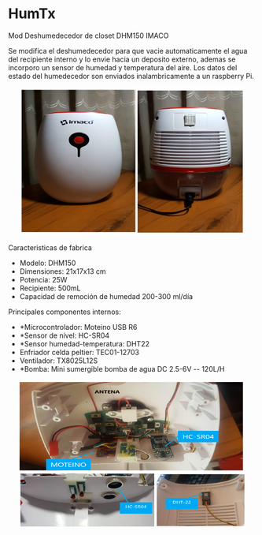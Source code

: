 # HumTx
Mod Deshumedecedor de closet DHM150 IMACO

Se modifica el deshumedecedor para que vacie automaticamente el agua del recipiente interno y lo envie hacia un deposito externo, ademas se incorporo un sensor de humedad y temperatura del aire. Los datos del estado del humedecedor son enviados inalambricamente a un raspberry Pi.
<p align="center">
  <img width="460" height="300" src="/docs/files/HumTx.png">
</p>

Caracteristicas de fabrica
- Modelo: DHM150
- Dimensiones: 21x17x13 cm
- Potencia: 25W
- Recipiente: 500mL
- Capacidad de remoción de humedad 200-300 ml/día



Principales componentes internos:
- *Microcontrolador: Moteino USB R6
- *Sensor de nivel: HC-SR04
- *Sensor humedad-temperatura: DHT22
- Enfriador celda peltier: TEC01-12703
- Ventilador: TX8025L12S
- *Bomba: Mini sumergible bomba de agua DC 2.5-6V -- 120L/H

<p align="center">
  <img width="460" height="300" src="/docs/files/HumTx int.png">
</p>


